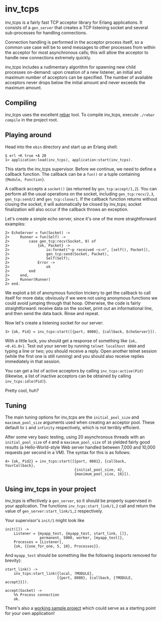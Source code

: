 inv_tcps
========

inv_tcps is a fairly fast TCP acceptor library for Erlang applications. It
consists of a `gen_server` that creates a TCP listening socket and several
sub-processes for handling connections.

Connection handling is performed in the acceptor process itself, so a common use
case will be to send messages to other processes from within the acceptor for
most asynchronous calls; this will allow the acceptor to handle new connections
extremely quickly.

inv_tcps includes a rudimentary algorithm for spawning new child processes
on-demand: upon creation of a new listener, an initial and maximum number of
acceptors can be specified. The number of available acceptors never drops below
the initial amount and never exceeds the maximum amount.

Compiling
---------

inv_tcps uses the excellent [rebar](http://hg.basho.com/rebar/) tool. To compile
inv_tcps, execute `./rebar compile` in the project root.

Playing around
--------------

Head into the `ebin` directory and start up an Erlang shell:

    $ erl +K true +A 20
    1> application:load(inv_tcps), application:start(inv_tcps).

This starts the inv_tcps supervisor. Before we continue, we need to define a
callback function. The callback can be a `fun()` or a tuple containing
`{Module, Function}`.

A callback accepts a `socket()` (as returned by `gen_tcp:accept/1,2`). You can
perform all the usual operations on the socket, including `gen_tcp:recv/2,3`,
`gen_tcp:send/2` and `gen_tcp:close/1`. If the callback function returns without
closing the socket, it will automatically be closed by inv_tcps; socket
finalization will also occur if the callback throws an exception.

Let's create a simple echo server, since it's one of the more straightforward
examples:

    2> EchoServer = fun(Socket) ->
    2>     Runner = fun(Self) ->
    2>         case gen_tcp:recv(Socket, 0) of
    2>             {ok, Packet} ->
    2>                 io:format("~p received ~s~n", [self(), Packet]),
    2>                 gen_tcp:send(Socket, Packet),
    2>                 Self(Self);
    2>             Error ->
    2>                 ok
    2>         end
    2>     end,
    2>     Runner(Runner)
    2> end.

We exploit a bit of anonymous function trickery to get the callback to call
itself for more data; obviously if we were not using anonymous functions we
could avoid jumping through that hoop. Otherwise, the code is fairly
straightforward: receive data on the socket, print out an informational line,
and then send the data back. Rinse and repeat.

Now let's create a listening socket for our server:

    3> {ok, Pid} = inv_tcps:start([{port, 8080}, {callback, EchoServer}]).

With a little luck, you should get a response of something like
`{ok, <0.41.0>}`. Test out your server by running `telnet localhost 8080` and
typing a line or two; you should receive a reply. Open another telnet session
(while the first one is still running) and you should also receive replies
immediately in that session.

You can get a list of active acceptors by calling `inv_tcps:active(Pid)`
(likewise, a list of inactive acceptors can be obtained by calling
`inv_tcps:idle(Pid)`).

Pretty cool, huh?

Tuning
------

The main tuning options for inv_tcps are the `initial_pool_size` and
`maximum_pool_size` arguments used when creating an acceptor pool. These default
to `1` and `infinity` respectively, which is not terribly efficient.

After some very basic testing, using 20 asynchronous threads with an
`initial_pool_size` of `4` and a `maximum_pool_size` of `16` yielded fairly good
results (a Hello-World-style Web server handled between 7,000 and 10,000
requests per second in a VM). The syntax for this is as follows:

    4> {ok, Pid2} = inv_tcps:start([{port, 8081}, {callback, YourCallback},
                                    {initial_pool_size, 4},
                                    {maximum_pool_size, 16}]).

Using inv_tcps in your project
------------------------------

inv_tcps is effectively a `gen_server`, so it should be properly supervised in
your application. The functions `inv_tcps:start_link/1,2` call and return the
value of `gen_server:start_link/1,2` respectively.

Your supervisor's `init/1` might look like

    init([]) ->
        Listener = {myapp_test, {myapp_test, start_link, []},
                    permanent, 5000, worker, [myapp_test]},
        Processes = [Listener],
        {ok, {{one_for_one, 5, 10}, Processes}}.

And `myapp_test` should be something like the following (exports removed for
brevity):

    start_link() ->
        inv_tcps:start_link({local, ?MODULE},
                            [{port, 8080}, {callback, {?MODULE, accept}}]).

    accept(Socket) ->
        %% Process connection
        ok.

There's also a [working sample project](http://github.com/invectorate/inv_tcps_echoserver)
which could serve as a starting point for your own application!

